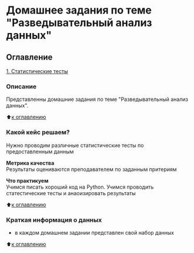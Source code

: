 # Домашнее задания по теме "Разведывательный анализ данных"

## Оглавление  
[1. Статистические тесты](https://github.com/OlesyaNori/sf_datasciense/blob/main/Homework%20EDA/Stat_test.ipynb)  


### Описание    
Представленны домашние задания по теме "Разведывательный анализ данных". 

:arrow_up:[к оглавлению](#Оглавление)


### Какой кейс решаем?    
Нужно проводим различные статистические тесты по предоставленным данным 

**Метрика качества**     
Результаты оцениваются преподавателем по заданным притериям

**Что практикуем**     
Учимся писать хороший код на Python.
Учимся проводить статестические тесты и анаоизировать результаты

:arrow_up:[к оглавлению](#Оглавление)

### Краткая информация о данных

- в каждом домашнем задании представлен свой набор данных

:arrow_up:[к оглавлению](#Оглавление)




